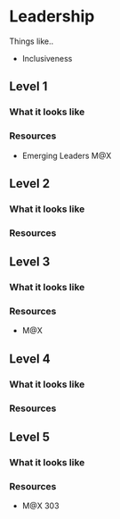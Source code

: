 # Leadership

Things like..
- Inclusiveness

## Level 1

### What it looks like

### Resources
- Emerging Leaders M@X

## Level 2

### What it looks like

### Resources

## Level 3

### What it looks like

### Resources
- M@X

## Level 4

### What it looks like

### Resources

## Level 5

### What it looks like

### Resources
- M@X 303
